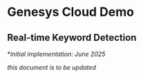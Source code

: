 # Genesys Cloud Demo
## Real-time Keyword Detection

**Initial implementation: June 2025*

*this document is to be updated*
